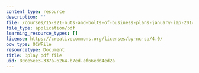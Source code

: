 ```yaml
---
content_type: resource
description: ''
file: /courses/15-s21-nuts-and-bolts-of-business-plans-january-iap-2014/80ce5ee3337a6264b7edef66edd4ed2a_sfYD3LX-Rgw.pdf
file_type: application/pdf
learning_resource_types: []
license: https://creativecommons.org/licenses/by-nc-sa/4.0/
ocw_type: OCWFile
resourcetype: Document
title: 3play pdf file
uid: 80ce5ee3-337a-6264-b7ed-ef66edd4ed2a
---
```

